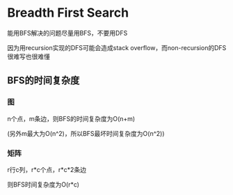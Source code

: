 # Breadth First Search

能用BFS解决的问题尽量用BFS，不要用DFS

因为用recursion实现的DFS可能会造成stack overflow，而non-recursion的DFS很难写也很难懂

## BFS的时间复杂度
### 图
n个点，m条边，则BFS的时间复杂度为O(n+m)

(另外m最大为O(n^2)，所以BFS最坏时间复杂度为O(n^2))

### 矩阵
r行c列，r\*c个点，r\*c\*2条边

则BFS时间复杂度为O(r\*c)

